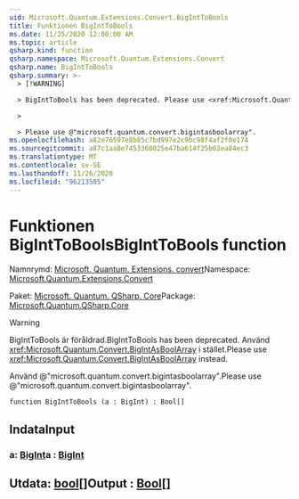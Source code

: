 ```yaml
---
uid: Microsoft.Quantum.Extensions.Convert.BigIntToBools
title: Funktionen BigIntToBools
ms.date: 11/25/2020 12:00:00 AM
ms.topic: article
qsharp.kind: function
qsharp.namespace: Microsoft.Quantum.Extensions.Convert
qsharp.name: BigIntToBools
qsharp.summary: >-
  > [!WARNING]

  > BigIntToBools has been deprecated. Please use <xref:Microsoft.Quantum.Convert.BigIntAsBoolArray> instead.

  >

  > Please use @"microsoft.quantum.convert.bigintasboolarray".
ms.openlocfilehash: a82e76597e8b85c7bd997e2c9bc98f4af2f0e174
ms.sourcegitcommit: a87c1aa8e7453360025e47ba614f25b02ea84ec3
ms.translationtype: MT
ms.contentlocale: sv-SE
ms.lasthandoff: 11/26/2020
ms.locfileid: "96213505"
---
```

# <a name="biginttobools-function"></a><span data-ttu-id="aed3e-102">Funktionen BigIntToBools</span><span class="sxs-lookup"><span data-stu-id="aed3e-102">BigIntToBools function</span></span>

<span data-ttu-id="aed3e-103">Namnrymd: [Microsoft. Quantum. Extensions. convert](xref:Microsoft.Quantum.Extensions.Convert)</span><span class="sxs-lookup"><span data-stu-id="aed3e-103">Namespace: [Microsoft.Quantum.Extensions.Convert](xref:Microsoft.Quantum.Extensions.Convert)</span></span>

<span data-ttu-id="aed3e-104">Paket: [Microsoft. Quantum. QSharp. Core](https://nuget.org/packages/Microsoft.Quantum.QSharp.Core)</span><span class="sxs-lookup"><span data-stu-id="aed3e-104">Package: [Microsoft.Quantum.QSharp.Core](https://nuget.org/packages/Microsoft.Quantum.QSharp.Core)</span></span>


> [!WARNING]
> <span data-ttu-id="aed3e-105">BigIntToBools är föråldrad.</span><span class="sxs-lookup"><span data-stu-id="aed3e-105">BigIntToBools has been deprecated.</span></span> <span data-ttu-id="aed3e-106">Använd <xref:Microsoft.Quantum.Convert.BigIntAsBoolArray> i stället.</span><span class="sxs-lookup"><span data-stu-id="aed3e-106">Please use <xref:Microsoft.Quantum.Convert.BigIntAsBoolArray> instead.</span></span>
>
> <span data-ttu-id="aed3e-107">Använd @"microsoft.quantum.convert.bigintasboolarray".</span><span class="sxs-lookup"><span data-stu-id="aed3e-107">Please use @"microsoft.quantum.convert.bigintasboolarray".</span></span>



```qsharp
function BigIntToBools (a : BigInt) : Bool[]
```


## <a name="input"></a><span data-ttu-id="aed3e-108">Indata</span><span class="sxs-lookup"><span data-stu-id="aed3e-108">Input</span></span>

### <a name="a--bigint"></a><span data-ttu-id="aed3e-109">a: [BigInt](xref:microsoft.quantum.lang-ref.bigint)</span><span class="sxs-lookup"><span data-stu-id="aed3e-109">a : [BigInt](xref:microsoft.quantum.lang-ref.bigint)</span></span>





## <a name="output--bool"></a><span data-ttu-id="aed3e-110">Utdata: [bool](xref:microsoft.quantum.lang-ref.bool)[]</span><span class="sxs-lookup"><span data-stu-id="aed3e-110">Output : [Bool](xref:microsoft.quantum.lang-ref.bool)[]</span></span>

